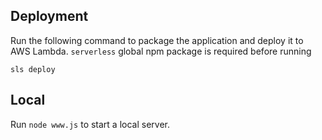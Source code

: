 ## Deployment
Run the following command to package the application and deploy it to AWS Lambda. `serverless` global npm package is required before running

`sls deploy`
## Local
Run `node www.js` to start a local server.
